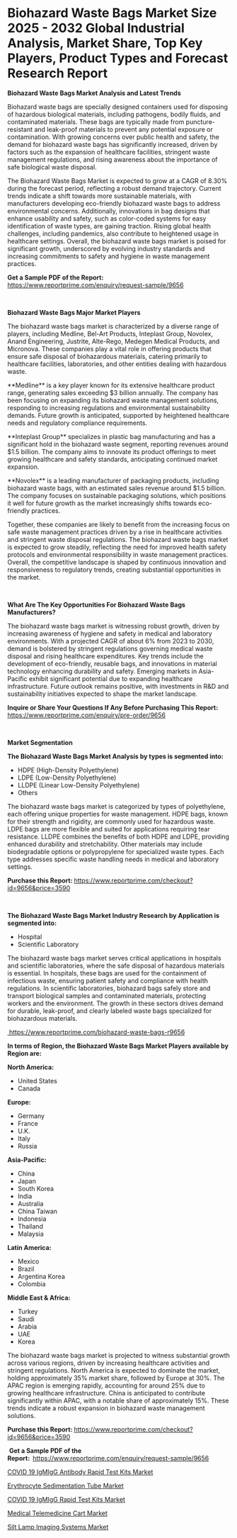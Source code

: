 <p><h1>Biohazard Waste Bags Market Size 2025 - 2032 Global Industrial Analysis, Market Share, Top Key Players, Product Types and Forecast Research Report</h1></p><p><strong>Biohazard Waste Bags Market Analysis and Latest Trends</strong></p>
<p><p>Biohazard waste bags are specially designed containers used for disposing of hazardous biological materials, including pathogens, bodily fluids, and contaminated materials. These bags are typically made from puncture-resistant and leak-proof materials to prevent any potential exposure or contamination. With growing concerns over public health and safety, the demand for biohazard waste bags has significantly increased, driven by factors such as the expansion of healthcare facilities, stringent waste management regulations, and rising awareness about the importance of safe biological waste disposal.</p><p>The Biohazard Waste Bags Market is expected to grow at a CAGR of 8.30% during the forecast period, reflecting a robust demand trajectory. Current trends indicate a shift towards more sustainable materials, with manufacturers developing eco-friendly biohazard waste bags to address environmental concerns. Additionally, innovations in bag designs that enhance usability and safety, such as color-coded systems for easy identification of waste types, are gaining traction. Rising global health challenges, including pandemics, also contribute to heightened usage in healthcare settings. Overall, the biohazard waste bags market is poised for significant growth, underscored by evolving industry standards and increasing commitments to safety and hygiene in waste management practices.</p></p>
<p><strong>Get a Sample PDF of the Report:&nbsp;</strong> <a href="https://www.reportprime.com/enquiry/request-sample/9656?utm_campaign=48&utm_medium=2&utm_source=Github&utm_content=ia&utm_term=20032025&utm_id=biohazard-waste-bags">https://www.reportprime.com/enquiry/request-sample/9656</a></p>
<p>&nbsp;</p>
<p><strong>Biohazard Waste Bags Major Market Players</strong></p>
<p><p>The biohazard waste bags market is characterized by a diverse range of players, including Medline, Bel-Art Products, Inteplast Group, Novolex, Anand Engineering, Justrite, Alte-Rego, Medegen Medical Products, and Micronova. These companies play a vital role in offering products that ensure safe disposal of biohazardous materials, catering primarily to healthcare facilities, laboratories, and other entities dealing with hazardous waste.</p><p>**Medline** is a key player known for its extensive healthcare product range, generating sales exceeding $3 billion annually. The company has been focusing on expanding its biohazard waste management solutions, responding to increasing regulations and environmental sustainability demands. Future growth is anticipated, supported by heightened healthcare needs and regulatory compliance requirements.</p><p>**Inteplast Group** specializes in plastic bag manufacturing and has a significant hold in the biohazard waste segment, reporting revenues around $1.5 billion. The company aims to innovate its product offerings to meet growing healthcare and safety standards, anticipating continued market expansion.</p><p>**Novolex** is a leading manufacturer of packaging products, including biohazard waste bags, with an estimated sales revenue around $1.5 billion. The company focuses on sustainable packaging solutions, which positions it well for future growth as the market increasingly shifts towards eco-friendly practices.</p><p>Together, these companies are likely to benefit from the increasing focus on safe waste management practices driven by a rise in healthcare activities and stringent waste disposal regulations. The biohazard waste bags market is expected to grow steadily, reflecting the need for improved health safety protocols and environmental responsibility in waste management practices. Overall, the competitive landscape is shaped by continuous innovation and responsiveness to regulatory trends, creating substantial opportunities in the market.</p></p>
<p>&nbsp;</p>
<p><strong>What Are The Key Opportunities For Biohazard Waste Bags Manufacturers?</strong></p>
<p><p>The biohazard waste bags market is witnessing robust growth, driven by increasing awareness of hygiene and safety in medical and laboratory environments. With a projected CAGR of about 6% from 2023 to 2030, demand is bolstered by stringent regulations governing medical waste disposal and rising healthcare expenditures. Key trends include the development of eco-friendly, reusable bags, and innovations in material technology enhancing durability and safety. Emerging markets in Asia-Pacific exhibit significant potential due to expanding healthcare infrastructure. Future outlook remains positive, with investments in R&D and sustainability initiatives expected to shape the market landscape.</p></p>
<p><strong>Inquire or Share Your Questions If Any Before Purchasing This Report:</strong> <a href="https://www.reportprime.com/enquiry/pre-order/9656?utm_campaign=48&utm_medium=2&utm_source=Github&utm_content=ia&utm_term=20032025&utm_id=biohazard-waste-bags">https://www.reportprime.com/enquiry/pre-order/9656</a></p>
<p>&nbsp;</p>
<p><strong>Market Segmentation</strong></p>
<p><strong>The Biohazard Waste Bags Market Analysis by types is segmented into:</strong></p>
<p><ul><li>HDPE (High-Density Polyethylene)</li><li>LDPE (Low-Density Polyethylene)</li><li>LLDPE (Linear Low-Density Polyethylene)</li><li>Others</li></ul></p>
<p><p>The biohazard waste bags market is categorized by types of polyethylene, each offering unique properties for waste management. HDPE bags, known for their strength and rigidity, are commonly used for hazardous waste. LDPE bags are more flexible and suited for applications requiring tear resistance. LLDPE combines the benefits of both HDPE and LDPE, providing enhanced durability and stretchability. Other materials may include biodegradable options or polypropylene for specialized waste types. Each type addresses specific waste handling needs in medical and laboratory settings.</p></p>
<p><strong>Purchase this Report:&nbsp;</strong><a href="https://www.reportprime.com/checkout?id=9656&price=3590&utm_campaign=48&utm_medium=2&utm_source=Github&utm_content=ia&utm_term=20032025&utm_id=biohazard-waste-bags">https://www.reportprime.com/checkout?id=9656&price=3590</a></p>
<p>&nbsp;</p>
<p><strong>The Biohazard Waste Bags Market Industry Research by Application is segmented into:</strong></p>
<p><ul><li>Hospital</li><li>Scientific Laboratory</li></ul></p>
<p><p>The biohazard waste bags market serves critical applications in hospitals and scientific laboratories, where the safe disposal of hazardous materials is essential. In hospitals, these bags are used for the containment of infectious waste, ensuring patient safety and compliance with health regulations. In scientific laboratories, biohazard bags safely store and transport biological samples and contaminated materials, protecting workers and the environment. The growth in these sectors drives demand for durable, leak-proof, and clearly labeled waste bags specialized for biohazardous materials.</p></p>
<p><a href="https://www.reportprime.com/biohazard-waste-bags-r9656?utm_campaign=48&utm_medium=2&utm_source=Github&utm_content=ia&utm_term=20032025&utm_id=biohazard-waste-bags">&nbsp;https://www.reportprime.com/biohazard-waste-bags-r9656</a></p>
<p><strong>In terms of Region, the Biohazard Waste Bags Market Players available by Region are:</strong></p>
<p>
    <p> <strong> North America: </strong>
        <ul>
            <li>United States</li>
            <li>Canada</li>
        </ul>
        </p> 
    <p> <strong> Europe: </strong>
        <ul>
            <li>Germany</li>
            <li>France</li>
            <li>U.K.</li>
            <li>Italy</li>
            <li>Russia</li>
        </ul>
        </p> 
    <p> <strong> Asia-Pacific: </strong>
        <ul>
            <li>China</li>
            <li>Japan</li>
            <li>South Korea</li>
            <li>India</li>
            <li>Australia</li>
            <li>China Taiwan</li>
            <li>Indonesia</li>
            <li>Thailand</li>
            <li>Malaysia</li>
        </ul>
        </p> 
    <p> <strong> Latin America: </strong>
        <ul>
            <li>Mexico</li>
            <li>Brazil</li>
            <li>Argentina Korea</li>
            <li>Colombia</li>
        </ul>
        </p> 
    <p> <strong> Middle East & Africa: </strong>
        <ul>
            <li>Turkey</li>
            <li>Saudi</li>
            <li>Arabia</li>
            <li>UAE</li>
            <li>Korea</li>
        </ul>
    </p>
    </p>
<p><p>The biohazard waste bags market is projected to witness substantial growth across various regions, driven by increasing healthcare activities and stringent regulations. North America is expected to dominate the market, holding approximately 35% market share, followed by Europe at 30%. The APAC region is emerging rapidly, accounting for around 25% due to growing healthcare infrastructure. China is anticipated to contribute significantly within APAC, with a notable share of approximately 15%. These trends indicate a robust expansion in biohazard waste management solutions.</p></p>
<p><strong>Purchase this Report: </strong><a href="https://www.reportprime.com/checkout?id=9656&price=3590&utm_campaign=48&utm_medium=2&utm_source=Github&utm_content=ia&utm_term=20032025&utm_id=biohazard-waste-bags">https://www.reportprime.com/checkout?id=9656&price=3590</a></p>
<p>&nbsp;<strong>Get a Sample PDF of the Report:&nbsp;&nbsp;</strong><a href="https://www.reportprime.com/enquiry/request-sample/9656?utm_campaign=48&utm_medium=2&utm_source=Github&utm_content=ia&utm_term=20032025&utm_id=biohazard-waste-bags">https://www.reportprime.com/enquiry/request-sample/9656</a></p>
<p><strong></strong></p>
<p><p><a href="https://github.com/kaforarvero/Market-Research-Report-List-1/blob/main/covid-19-igmigg-antibody-rapid-test-kits-market.md?utm_campaign=48&utm_medium=2&utm_source=Github&utm_content=ia&utm_term=20032025&utm_id=biohazard-waste-bags">COVID 19 IgMIgG Antibody Rapid Test Kits Market</a></p><p><a href="https://github.com/berkemiars2j/Market-Research-Report-List-1/blob/main/erythrocyte-sedimentation-tube-market.md?utm_campaign=48&utm_medium=2&utm_source=Github&utm_content=ia&utm_term=20032025&utm_id=biohazard-waste-bags">Erythrocyte Sedimentation Tube Market</a></p><p><a href="https://github.com/djihencygnel74/Market-Research-Report-List-1/blob/main/covid-19-igmigg-rapid-test-kits-market.md?utm_campaign=48&utm_medium=2&utm_source=Github&utm_content=ia&utm_term=20032025&utm_id=biohazard-waste-bags">COVID 19 IgMIgG Rapid Test Kits Market</a></p><p><a href="https://github.com/variothonia/Market-Research-Report-List-1/blob/main/medical-telemedicine-cart-market.md?utm_campaign=48&utm_medium=2&utm_source=Github&utm_content=ia&utm_term=20032025&utm_id=biohazard-waste-bags">Medical Telemedicine Cart Market</a></p><p><a href="https://github.com/zymerivarrik6/Market-Research-Report-List-1/blob/main/silt-lamp-imaging-systems-market.md?utm_campaign=48&utm_medium=2&utm_source=Github&utm_content=ia&utm_term=20032025&utm_id=biohazard-waste-bags">Silt Lamp Imaging Systems Market</a></p></p>